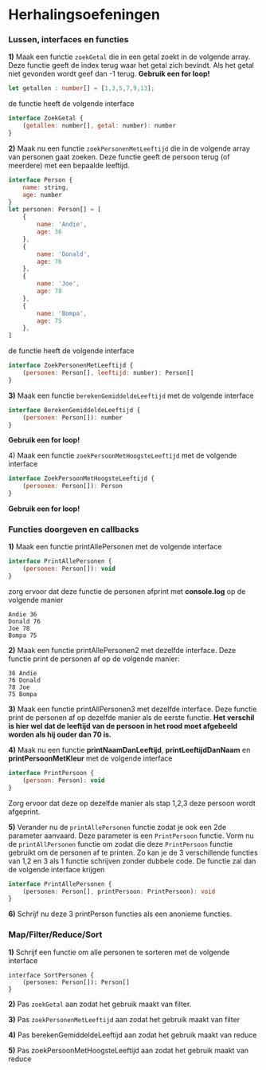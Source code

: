 # Herhalingsoefeningen

### **Lussen, interfaces en functies**

**1)** Maak een functie `zoekGetal` die in een getal zoekt in de volgende array. Deze functie geeft de index terug waar het getal zich bevindt. Als het getal niet gevonden wordt geef dan -1 terug. **Gebruik een for loop!**

```typescript
let getallen : number[] = [1,3,5,7,9,13];
```

de functie heeft de volgende interface

```javascript
interface ZoekGetal {
    (getallen: number[], getal: number): number
}
```

**2)** Maak nu een functie `zoekPersonenMetLeeftijd` die in de volgende array van personen gaat zoeken.  Deze  functie geeft de persoon terug (of meerdere) met een bepaalde leeftijd.

```javascript
interface Person {
    name: string,
    age: number
}
let personen: Person[] = [
    {
        name: 'Andie',
        age: 36
    },
    {
        name: 'Donald',
        age: 76
    },
    {
        name: 'Joe',
        age: 78
    },
    {
        name: 'Bompa',
        age: 75
    },
]
```

de functie heeft de volgende interface

```javascript
interface ZoekPersonenMetLeeftijd {
    (personen: Person[], leeftijd: number): Person[]
}
```

**3)** Maak een functie `berekenGemiddeldeLeeftijd` met de volgende interface

```javascript
interface BerekenGemiddeldeLeeftijd {
    (personen: Person[]): number
}
```

**Gebruik een for loop!**

4\) Maak een functie `zoekPersoonMetHoogsteLeeftijd` met de volgende interface

```javascript
interface ZoekPersoonMetHoogsteLeeftijd { 
    (personen: Person[]): Person
}
```

**Gebruik een for loop!**

### **Functies doorgeven en callbacks**

**1)** Maak een functie printAllePersonen met de volgende interface

```javascript
interface PrintAllePersonen {
    (personen: Person[]): void
}
```

zorg ervoor dat deze functie de personen afprint met **console.log** op de volgende manier

```
Andie 36
Donald 76
Joe 78
Bompa 75
```

**2)** Maak een functie printAllePersonen2 met dezelfde interface. Deze functie print de personen af op de volgende manier:

```
36 Andie
76 Donald
78 Joe
75 Bompa
```

**3)** Maak een functie printAllPersonen3 met dezelfde interface. Deze functie print de personen af op dezelfde manier als de eerste functie. **Het verschil is hier wel dat de leeftijd van de persoon in het rood moet afgebeeld worden als hij ouder dan 70 is.**

**4)** Maak nu een functie **printNaamDanLeeftijd**, **printLeeftijdDanNaam** en **printPersoonMetKleur** met de volgende interface

```javascript
interface PrintPersoon {
    (persoon: Person): void
}
```

Zorg ervoor dat deze op dezelfde manier als stap 1,2,3 deze persoon wordt afgeprint.

**5)** Verander nu de `printAllePersonen` functie zodat je ook een 2de parameter aanvaard. Deze parameter is een `PrintPersoon` functie. Vorm nu de `printAllPersonen` functie om zodat die deze `PrintPersoon` functie gebruikt om de personen af te printen. Zo kan je de 3 verschillende functies van 1,2 en 3 als 1 functie schrijven zonder dubbele code. De functie zal dan de volgende interface krijgen

```typescript
interface PrintAllePersonen {
    (personen: Person[], printPersoon: PrintPersoon): void
}
```

**6)** Schrijf nu deze 3 printPerson functies als een anonieme functies.

### **Map/Filter/Reduce/Sort**

**1)** Schrijf een functie om alle personen te sorteren met de volgende interface

```
interface SortPersonen {
    (personen: Person[]): Person[]
}
```

**2)** Pas `zoekGetal` aan zodat het gebruik maakt van filter.

**3)** Pas `zoekPersonenMetLeeftijd` aan zodat het gebruik maakt van filter

**4)** Pas berekenGemiddeldeLeeftijd aan zodat het gebruik maakt van reduce

**5)** Pas zoekPersoonMetHoogsteLeeftijd aan zodat het gebruik maakt van reduce



